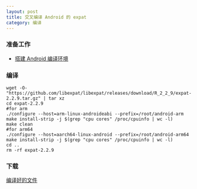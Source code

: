 ```yaml
---
layout: post
title: 交叉编译 Android 的 expat
category: 编译
---
```


### 准备工作
- [搭建 Android 编译环境](/编译/2019/11/22/android-environment.html)

### 编译
```shell
wget -O- "https://github.com/libexpat/libexpat/releases/download/R_2_2_9/expat-2.2.9.tar.gz" | tar xz
cd expat-2.2.9
#for arm
./configure --host=arm-linux-androideabi --prefix=/root/android-arm
make install-strip -j $(grep "cpu cores" /proc/cpuinfo | wc -l)
make clean
#for arm64
./configure --host=aarch64-linux-android --prefix=/root/android-arm64
make install-strip -j $(grep "cpu cores" /proc/cpuinfo | wc -l)
cd ..
rm -rf expat-2.2.9
```

### 下载
[编译好的文件](/assets/android-expat.tgz)
